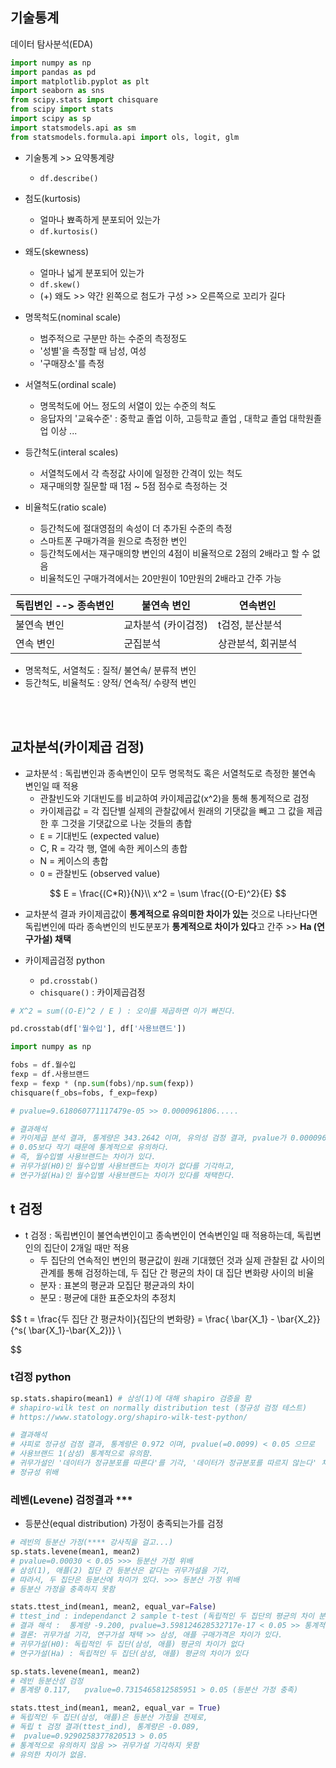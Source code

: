 ## 기술통계

데이터 탐사분석(EDA)

```python
import numpy as np 
import pandas as pd 
import matplotlib.pyplot as plt 
import seaborn as sns
from scipy.stats import chisquare 
from scipy import stats
import scipy as sp 
import statsmodels.api as sm 
from statsmodels.formula.api import ols, logit, glm
```



- 기술통계 >> 요약통계량
  - `df.describe()`
- 첨도(kurtosis)
  - 얼마나 뾰족하게 분포되어 있는가
  - `df.kurtosis()`
- 왜도(skewness)
  - 얼마나 넓게 분포되어 있는가
  - `df.skew()`
  - (+) 왜도 >> 약간 왼쪽으로 첨도가 구성 >> 오른쪽으로 꼬리가 길다



- 명목척도(nominal scale)
  - 범주적으로 구분만 하는 수준의 측정정도
  - '성별'을 측정할 때 남성, 여성
  - '구매장소'를 측정
- 서열척도(ordinal scale)
  - 명목척도에 어느 정도의 서열이 있는 수준의 척도
  - 응답자의 '교육수준' : 중학교 졸업 이하, 고등학교 졸업 , 대학교 졸업 대학원졸업 이상 ...
- 등간척도(interal scales)
  - 서열척도에서 각 측정값 사이에 일정한 간격이 있는 척도
  - 재구매의향 질문할 때 1점 ~ 5점 점수로 측정하는 것
- 비율척도(ratio scale)
  - 등간척도에 절대영점의 속성이 더 추가된 수준의 측정
  - 스마트폰 구매가격을 원으로 측정한 변인
  - 등간척도에서는 재구매의향 변인의 4점이 비율적으로 2점의 2배라고 할 수 없음
  - 비율척도인 구매가격에서는 20만원이 10만원의 2배라고 간주 가능

| 독립변인 --> 종속변인 | 불연속 변인         | 연속변인           |
| --------------------- | ------------------- | ------------------ |
| 불연속 변인           | 교차분석 (카이검정) | t검정, 분산분석    |
| 연속 변인             | 군집분석            | 상관분석, 회귀분석 |

- 명목척도, 서열척도 : 질적/ 불연속/ 분류적 변인
- 등간척도, 비율척도 : 양적/ 연속적/ 수량적 변인

<br>

<br>

## 교차분석(카이제곱 검정)

- 교차분석 : 독립변인과 종속변인이 모두 명목척도 혹은 서열척도로 측정한 불연속 변인일 때 적용
  - 관찰빈도와 기대빈도를 비교하여 카이제곱값(x^2)을 통해 통계적으로 검정
  - 카이제곱값 = 각 집단별 실제의 관찰값에서 원래의 기댓값을 빼고 그 값을 제곱한 후 그것을 기댓값으로 나눈 것들의 총합
  - `E` = 기대빈도 (expected value)
  - C, R = 각각 행, 열에 속한 케이스의 총합
  - N = 케이스의 총합
  - `O` = 관찰빈도 (observed value)

$$
E = \frac{(C*R)}{N}\\ x^2 = \sum \frac{(O-E)^2}{E}
$$

- 교차분석 결과 카이제곱값이 **통계적으로 유의미한 차이가 있는** 것으로 나타난다면 독립변인에 따라 종속변인의 빈도분포가 **통계적으로 차이가 있다**고 간주 >> **Ha (연구가설) 채택**



- 카이제곱검정 python
  - `pd.crosstab()` 
  - `chisquare()` : 카이제곱검정 

```python
# X^2 = sum((O-E)^2 / E ) : 오이를 제곱하면 이가 빠진다. 

pd.crosstab(df['월수입'], df['사용브랜드'])

import numpy as np

fobs = df.월수입
fexp = df.사용브랜드
fexp = fexp * (np.sum(fobs)/np.sum(fexp)) 
chisquare(f_obs=fobs, f_exp=fexp)

# pvalue=9.618060771117479e-05 >> 0.0000961806.....

# 결과해석 
# 카이제곱 분석 결과, 통계량은 343.2642 이며, 유의성 검정 결과, pvalue가 0.00009618 로 
# 0.05보다 작기 때문에 통계적으로 유의하다. 
# 즉, 월수입별 사용브랜드는 차이가 있다. 
# 귀무가설(H0)인 월수입별 사용브랜드는 차이가 없다를 기각하고, 
# 연구가설(Ha)인 월수입별 사용브랜드는 차이가 있다를 채택한다.
```





## t 검정

- t 검정 : 독립변인이 불연속변인이고 종속변인이 연속변인일 때 적용하는데, 독립변인의 집단이 2개일 때만 적용
  - 두 집단의 연속적인 변인의 평균값이 원래 기대했던 것과 실제 관찰된 값 사이의 관계를 통해 검정하는데, 두 집단 간 평균의 차이 대 집단 변화량 사이의 비율
  - 분자 : 표본의 평균과 모집단 평균과의 차이
  - 분모 : 평균에 대한 표준오차의 추정치

$$
t = \frac{두 집단 간 평균차이}{집단의 변화량} =   \frac{ \bar{X_1}  - \bar{X_2}}{^s( \bar{X_1}-\bar{X_2})} \\
$$



### t검정 python

```python
sp.stats.shapiro(mean1) # 삼성(1)에 대해 shapiro 검증을 함 
# shapiro-wilk test on normally distribution test (정규성 검정 테스트)
# https://www.statology.org/shapiro-wilk-test-python/

# 결과해석 
# 샤피로 정규성 검정 결과, 통계량은 0.972 이며, pvalue(=0.0099) < 0.05 으므로 
# 사용브랜드 1(삼성) 통계적으로 유의함. 
# 귀무가설인 '데이터가 정규분포를 따른다'를 기각, '데이터가 정규분포를 따르지 않는다' 채택 
# 정규성 위배 
```



### 레벤(Levene) 검정결과 ***

- 등분산(equal distribution) 가정이 충족되는가를 검정

```python
# 레빈의 등분산 가정(**** 강사직을 걸고...)
sp.stats.levene(mean1, mean2)
# pvalue=0.00030 < 0.05 >>> 등분산 가정 위배 
# 삼성(1), 애플(2) 집단 간 등분산은 같다는 귀무가설을 기각, 
# 따라서, 두 집단은 등분산에 차이가 있다. >>> 등분산 가정 위배
# 등분산 가정을 충족하지 못함
```

```python
stats.ttest_ind(mean1, mean2, equal_var=False)
# ttest_ind : independanct 2 sample t-test (독립적인 두 집단의 평균의 차이 분석)
# 결과 해석 :  통계량 -9.200, pvalue=3.598124628532717e-17 < 0.05 >> 통계적으로 유의미한 차이가 있다
# 결론: 귀무가설 기각, 연구가설 채택 >> 삼성, 애플 구매가격은 차이가 있다.
# 귀무가설(H0): 독립적인 두 집단(삼성, 애플) 평균의 차이가 없다 
# 연구가설(Ha) : 독립적인 두 집단(삼성, 애플) 평균의 차이가 있다
```

```python
sp.stats.levene(mean1, mean2)
# 레빈 등분산성 검정 
# 통계량 0.117,   pvalue=0.7315465812585951 > 0.05 (등분산 가정 충족)
```

```python
stats.ttest_ind(mean1, mean2, equal_var = True)
# 독립적인 두 집단(삼성, 애플)은 등분산 가정을 전제로, 
# 독립 t 검정 결과(ttest_ind), 통계량은 -0.089, 
#  pvalue=0.9290258377820513 > 0.05 
# 통계적으로 유의하지 않음 >> 귀무가설 기각하지 못함 
# 유의한 차이가 없음.
```

